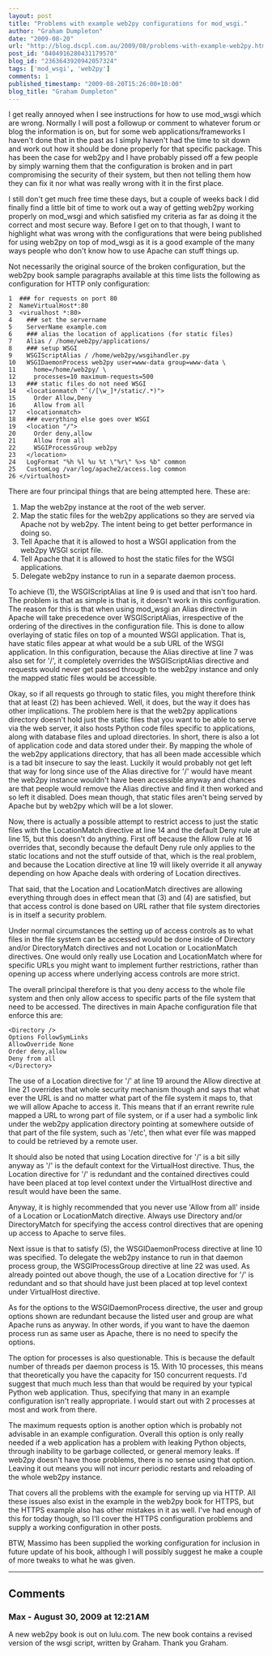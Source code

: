 ```yaml
---
layout: post
title: "Problems with example web2py configurations for mod_wsgi."
author: "Graham Dumpleton"
date: "2009-08-20"
url: "http://blog.dscpl.com.au/2009/08/problems-with-example-web2py.html"
post_id: "8404916280431179570"
blog_id: "2363643920942057324"
tags: ['mod_wsgi', 'web2py']
comments: 1
published_timestamp: "2009-08-20T15:26:00+10:00"
blog_title: "Graham Dumpleton"
---
```


I get really annoyed when I see instructions for how to use mod\_wsgi which are wrong. Normally I will post a followup or comment to whatever forum or blog the information is on, but for some web applications/frameworks I haven't done that in the past as I simply haven't had the time to sit down and work out how it should be done properly for that specific package. This has been the case for web2py and I have probably pissed off a few people by simply warning them that the configuration is broken and in part compromising the security of their system, but then not telling them how they can fix it nor what was really wrong with it in the first place.

  


I still don't get much free time these days, but a couple of weeks back I did finally find a little bit of time to work out a way of getting web2py working properly on mod\_wsgi and which satisfied my criteria as far as doing it the correct and most secure way. Before I get on to that though, I want to highlight what was wrong with the configurations that were being published for using web2py on top of mod\_wsgi as it is a good example of the many ways people who don't know how to use Apache can stuff things up.

  


Not necessarily the original source of the broken configuration, but the web2py book sample paragraphs available at this time lists the following as configuration for HTTP only configuration:
    
    
    1  ### for requests on port 80  
    2  NameVirtualHost*:80  
    3  <virualhost *:80>  
    4    ### set the servername  
    5    ServerName example.com  
    6    ### alias the location of applications (for static files)  
    7    Alias / /home/web2py/applications/  
    8    ### setup WSGI  
    9    WSGIScriptAlias / /home/web2py/wsgihandler.py  
    10   WSGIDaemonProcess web2py user=www-data group=www-data \  
    11     home=/home/web2py/ \  
    12     processes=10 maximum-requests=500  
    13   ### static files do not need WSGI  
    14   <locationmatch "ˆ(/[\w_]*/static/.*)">  
    15     Order Allow,Deny  
    16     Allow from all  
    17   <locationmatch>  
    18   ### everything else goes over WSGI  
    19   <location "/">  
    20     Order deny,allow  
    21     Allow from all  
    22     WSGIProcessGroup web2py  
    23   </location>  
    24   LogFormat "%h %l %u %t \"%r\" %>s %b" common  
    25   CustomLog /var/log/apache2/access.log common  
    26 </virtualhost>  
    

There are four principal things that are being attempted here. These are:

  1. Map the web2py instance at the root of the web server.
  2. Map the static files for the web2py applications so they are served via Apache not by web2py. The intent being to get better performance in doing so.
  3. Tell Apache that it is allowed to host a WSGI application from the web2py WSGI script file.
  4. Tell Apache that it is allowed to host the static files for the WSGI applications.
  5. Delegate web2py instance to run in a separate daemon process.



To achieve \(1\), the WSGIScriptAlias at line 9 is used and that isn't too hard. The problem is that as simple is that is, it doesn't work in this configuration. The reason for this is that when using mod\_wsgi an Alias directive in Apache will take precedence over WSGIScriptAlias, irrespective of the ordering of the directives in the configuration file. This is done to allow overlaying of static files on top of a mounted WSGI application. That is, have static files appear at what would be a sub URL of the WSGI application. In this configuration, because the Alias directive at line 7 was also set for '/', it completely overrides the WSGIScriptAlias directive and requests would never get passed through to the web2py instance and only the mapped static files would be accessible.

  


Okay, so if all requests go through to static files, you might therefore think that at least \(2\) has been achieved. Well, it does, but the way it does has other implications. The problem here is that the web2py applications directory doesn't hold just the static files that you want to be able to serve via the web server, it also hosts Python code files specific to applications, along with database files and upload directories. In short, there is also a lot of application code and data stored under their. By mapping the whole of the web2py applications directory, that has all been made accessible which is a tad bit insecure to say the least. Luckily it would probably not get left that way for long since use of the Alias directive for '/' would have meant the web2py instance wouldn't have been accessible anyway and chances are that people would remove the Alias directive and find it then worked and so left it disabled. Does mean though, that static files aren't being served by Apache but by web2py which will be a lot slower.

  


Now, there is actually a possible attempt to restrict access to just the static files with the LocationMatch directive at line 14 and the default Deny rule at line 15, but this doesn't do anything. First off because the Allow rule at 16 overrides that, secondly because the default Deny rule only applies to the static locations and not the stuff outside of that, which is the real problem, and because the Location directive at line 19 will likely override it all anyway depending on how Apache deals with ordering of Location directives.

  


That said, that the Location and LocationMatch directives are allowing everything through does in effect mean that \(3\) and \(4\) are satisfied, but that access control is done based on URL rather that file system directories is in itself a security problem.

  


Under normal circumstances the setting up of access controls as to what files in the file system can be accessed would be done inside of Directory and/or DirectoryMatch directives and not Location or LocationMatch directives. One would only really use Location and LocationMatch where for specific URLs you might want to implement further restrictions, rather than opening up access where underlying access controls are more strict.

  


The overall principal therefore is that you deny access to the whole file system and then only allow access to specific parts of the file system that need to be accessed. The directives in main Apache configuration file that enforce this are:
    
    
    <Directory />  
    Options FollowSymLinks  
    AllowOverride None  
    Order deny,allow  
    Deny from all  
    </Directory>

  


The use of a Location directive for '/' at line 19 around the Allow directive at line 21 overrides that whole security mechanism though and says that what ever the URL is and no matter what part of the file system it maps to, that we will allow Apache to access it. This means that if an errant rewrite rule mapped a URL to wrong part of file system, or if a user had a symbolic link under the web2py application directory pointing at somewhere outside of that part of the file system, such as '/etc', then what ever file was mapped to could be retrieved by a remote user.  
  
It should also be noted that using Location directive for '/' is a bit silly anyway as '/' is the default context for the VirtualHost directive. Thus, the Location directive for '/' is redundant and the contained directives could have been placed at top level context under the VirtualHost directive and result would have been the same.  
  
Anyway, it is highly recommended that you never use 'Allow from all' inside of a Location or LocationMatch directive. Always use Directory and/or DirectoryMatch for specifying the access control directives that are opening up access to Apache to serve files.  
  
Next issue is that to satisfy \(5\), the WSGIDaemonProcess directive at line 10 was specified. To delegate the web2py instance to run in that daemon process group, the WSGIProcessGroup directive at line 22 was used. As already pointed out above though, the use of a Location directive for '/' is redundant and so that should have just been placed at top level context under VirtualHost directive.  
  
As for the options to the WSGIDaemonProcess directive, the user and group options shown are redundant because the listed user and group are what Apache runs as anyway. In other words, if you want to have the daemon process run as same user as Apache, there is no need to specify the options.  
  
The option for processes is also questionable. This is because the default number of threads per daemon process is 15. With 10 processes, this means that theoretically you have the capacity for 150 concurrent requests. I'd suggest that much much less than that would be required by your typical Python web application. Thus, specifying that many in an example configuration isn't really appropriate. I would start out with 2 processes at most and work from there.  
  
The maximum requests option is another option which is probably not advisable in an example configuration. Overall this option is only really needed if a web application has a problem with leaking Python objects, through inability to be garbage collected, or general memory leaks. If web2py doesn't have those problems, there is no sense using that option. Leaving it out means you will not incurr periodic restarts and reloading of the whole web2py instance.  
  
That covers all the problems with the example for serving up via HTTP. All these issues also exist in the example in the web2py book for HTTPS, but the HTTPS example also has other mistakes in it as well. I've had enough of this for today though, so I'll cover the HTTPS configuration problems and supply a working configuration in other posts.  
  
BTW, Massimo has been supplied the working configuration for inclusion in future update of his book, although I will possibly suggest he make a couple of more tweaks to what he was given.

---

## Comments

### Max - August 30, 2009 at 12:21 AM

A new web2py book is out on lulu.com. The new book contains a revised version of the wsgi script, written by Graham. Thank you Graham.


